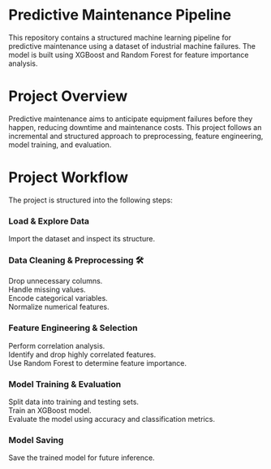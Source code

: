 # Predictive Maintenance Pipeline
This repository contains a structured machine learning pipeline for predictive maintenance using a dataset of industrial machine failures. The model is built using XGBoost and Random Forest for feature importance analysis.
# Project Overview
Predictive maintenance aims to anticipate equipment failures before they happen, reducing downtime and maintenance costs. This project follows an incremental and structured approach to preprocessing, feature engineering, model training, and evaluation.

# Project Workflow
The project is structured into the following steps:

### Load & Explore Data 

Import the dataset and inspect its structure.
### Data Cleaning & Preprocessing 🛠

Drop unnecessary columns. \
Handle missing values.\
Encode categorical variables.\
Normalize numerical features.
### Feature Engineering & Selection 

Perform correlation analysis.\
Identify and drop highly correlated features.\
Use Random Forest to determine feature importance.
### Model Training & Evaluation 

Split data into training and testing sets.\
Train an XGBoost model.\
Evaluate the model using accuracy and classification metrics.
### Model Saving 

Save the trained model for future inference.